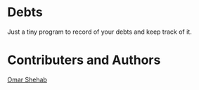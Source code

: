 # Debts
Just a tiny program to record of your debts and keep track of it.

# Contributers and Authors
[Omar Shehab](http://twitter.com/omarshehab3615)
